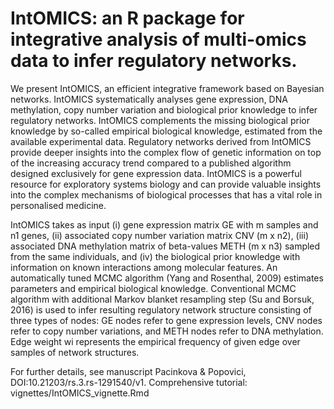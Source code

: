 # IntOMICS: an R package for integrative analysis of multi-omics data to infer regulatory networks.

We present IntOMICS, an efficient integrative framework based on Bayesian networks. 
IntOMICS systematically analyses gene expression, DNA methylation, copy number variation and biological prior knowledge to infer regulatory networks. 
IntOMICS complements the missing biological prior knowledge by so-called empirical biological knowledge, estimated from the available experimental data. 
Regulatory networks derived from IntOMICS provide deeper insights into the complex flow of genetic information on top of the increasing accuracy trend 
compared to a published algorithm designed exclusively for gene expression data. 
IntOMICS is a powerful resource for exploratory systems biology and can provide valuable insights into the complex mechanisms of biological processes 
that has a vital role in personalised medicine.

IntOMICS takes as input (i) gene expression matrix GE with m samples and n1 genes, (ii) associated copy number variation matrix CNV (m x n2), 
(iii) associated DNA methylation matrix of beta-values METH (m x n3) sampled from the same individuals, and (iv) the biological prior knowledge 
with information on known interactions among molecular features. 
An automatically tuned MCMC algorithm (Yang and Rosenthal, 2009) estimates parameters and empirical biological knowledge. 
Conventional MCMC algorithm with additional Markov blanket resampling step (Su and Borsuk, 2016) is used to infer resulting regulatory network structure 
consisting of three types of nodes: GE nodes refer to gene expression levels, CNV nodes refer to copy number variations, and METH nodes refer to DNA methylation. 
Edge weight wi represents the empirical frequency of given edge over samples of network structures.

For further details, see manuscript Pacinkova \& Popovici, DOI:10.21203/rs.3.rs-1291540/v1.
Comprehensive tutorial: vignettes/IntOMICS_vignette.Rmd
